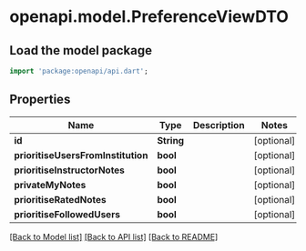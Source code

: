# openapi.model.PreferenceViewDTO

## Load the model package
```dart
import 'package:openapi/api.dart';
```

## Properties
Name | Type | Description | Notes
------------ | ------------- | ------------- | -------------
**id** | **String** |  | [optional] 
**prioritiseUsersFromInstitution** | **bool** |  | [optional] 
**prioritiseInstructorNotes** | **bool** |  | [optional] 
**privateMyNotes** | **bool** |  | [optional] 
**prioritiseRatedNotes** | **bool** |  | [optional] 
**prioritiseFollowedUsers** | **bool** |  | [optional] 

[[Back to Model list]](../README.md#documentation-for-models) [[Back to API list]](../README.md#documentation-for-api-endpoints) [[Back to README]](../README.md)


